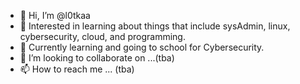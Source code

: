 - 👋 Hi, I’m @l0tkaa
- 👀 Interested in learning about things that include sysAdmin, linux, cybersecurity, cloud, and programming.
- 🌱 Currently learning and going to school for Cybersecurity. 
- 💞️ I’m looking to collaborate on ...(tba)
- 📫 How to reach me ... (tba)

<!---
l0tkaa/l0tkaa is a ✨ special ✨ repository because its `README.md` (this file) appears on your GitHub profile.
You can click the Preview link to take a look at your changes.
--->

